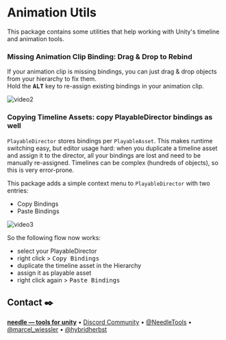 # Animation Utils

This package contains some utilities that help working with Unity's timeline and animation tools.

### Missing Animation Clip Binding: Drag & Drop to Rebind
If your animation clip is missing bindings, you can just drag & drop objects from your hierarchy to fix them.  
Hold the <kbd>**ALT**</kbd> key to re-assign existing bindings in your animation clip.  

![video2](https://user-images.githubusercontent.com/5083203/183306599-d8ad8696-4527-46a0-8edd-d719eebf14cf.gif)

### Copying Timeline Assets: copy PlayableDirector bindings as well
`PlayableDirector` stores bindings per `PlayableAsset`. This makes runtime switching easy, but editor usage hard: when you duplicate a timeline asset and assign it to the director, all your bindings are lost and need to be manually re-assigned. Timelines can be complex (hundreds of objects), so this is very error-prone.  

This package adds a simple context menu to `PlayableDirector` with two entries:
- Copy Bindings
- Paste Bindings

![video3](https://user-images.githubusercontent.com/2693840/183313252-bb213864-462c-4fd4-ad6f-f08fd25c00a8.gif)

So the following flow now works:
- select your PlayableDirector
- right click > <kbd>Copy Bindings</kbd>
- duplicate the timeline asset in the Hierarchy
- assign it as playable asset
- right click again > <kbd>Paste Bindings</kbd>

## Contact ✒️
<b>[needle — tools for unity](https://needle.tools)</b> • 
[Discord Community](https://discord.needle.tools) • 
[@NeedleTools](https://twitter.com/NeedleTools) • 
[@marcel_wiessler](https://twitter.com/marcel_wiessler) • 
[@hybridherbst](https://twitter.com/hybridherbst)
